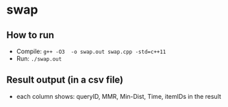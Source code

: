 # swap

## How to run
* Compile: `g++ -O3  -o swap.out swap.cpp -std=c++11`
* Run: `./swap.out`

## Result output (in a csv file)
* each column shows: queryID, MMR, Min-Dist, Time, itemIDs in the result
